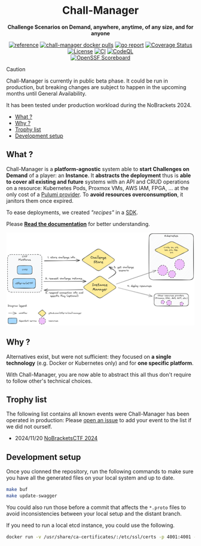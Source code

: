 <div align="center">
    <h1>Chall-Manager</h1>
    <p><b>Challenge Scenarios on Demand, anywhere, anytime, of any size, and for anyone </b><p>
    <a href="https://pkg.go.dev/github.com/ctfer-io/chall-manager"><img src="https://shields.io/badge/-reference-blue?logo=go&style=for-the-badge" alt="reference"></a>
    <a href="https://hub.docker.com/r/ctferio/chall-manager"><img src="https://img.shields.io/docker/pulls/ctferio/chall-manager?style=for-the-badge" alt="chall-manager docker pulls"></a>
	<a href="https://goreportcard.com/report/github.com/ctfer-io/chall-manager"><img src="https://goreportcard.com/badge/github.com/ctfer-io/chall-manager?style=for-the-badge" alt="go report"></a>
	<a href="https://coveralls.io/github/ctfer-io/chall-manager?branch=main"><img src="https://img.shields.io/coverallsCoverage/github/ctfer-io/chall-manager?style=for-the-badge" alt="Coverage Status"></a>
	<br>
	<a href=""><img src="https://img.shields.io/github/license/ctfer-io/chall-manager?style=for-the-badge" alt="License"></a>
	<a href="https://github.com/ctfer-io/chall-manager/actions?query=workflow%3Aci+"><img src="https://img.shields.io/github/actions/workflow/status/ctfer-io/chall-manager/ci.yaml?style=for-the-badge&label=CI" alt="CI"></a>
	<a href="https://github.com/ctfer-io/chall-manager/actions/workflows/codeql-analysis.yaml"><img src="https://img.shields.io/github/actions/workflow/status/ctfer-io/chall-manager/codeql-analysis.yaml?style=for-the-badge&label=CodeQL" alt="CodeQL"></a>
    <br>
    <a href="https://securityscorecards.dev/viewer/?uri=github.com/ctfer-io/chall-manager"><img src="https://img.shields.io/ossf-scorecard/github.com/ctfer-io/chall-manager?label=openssf%20scorecard&style=for-the-badge" alt="OpenSSF Scoreboard"></a>
</div>

> [!CAUTION]
> Chall-Manager is currently in public beta phase.
> It could be run in production, but breaking changes are subject to happen in the upcoming months until General Availability.
> 
> It has been tested under production workload during the NoBrackets 2024.

- [What ?](#what-)
- [Why ?](#why-)
- [Trophy list](#trophy-list)
- [Development setup](#development-setup)

## What ?

Chall-Manager is a **platform-agnostic** system able to **start Challenges on Demand** of a player: an **Instance**.
It **abstracts the deployment** thus is **able to cover all existing and future** systems with an API and CRUD operations on a resource: Kubernetes Pods, Proxmox VMs, AWS IAM, FPGA, ... at the only cost of a [Pulumi provider](https://www.pulumi.com/registry/).
To **avoid resources overconsumption**, it janitors them once expired.

To ease deployments, we created _"recipes"_ in a [SDK](sdk/).

Please [**Read the documentation**](https://ctfer.io/docs/chall-manager/) for better understanding.

<div align="center">
    <img src="webdocs/design/architecture/software.excalidraw.png" width="1000px">
</div>

## Why ?

Alternatives exist, but were not sufficient: they focused on **a single technology** (e.g. Docker or Kubernetes only) and for **one specific platform**.

With Chall-Manager, you are now able to abstract this all thus don't require to follow other's technical choices.

## Trophy list

The following list contains all known events were Chall-Manager has been operated in production:
Please [open an issue](https://github.com/ctfer-io/chall-manager/issues/new) to add your event to the list if we did not ourself.

- 2024/11/20 [NoBracketsCTF 2024](https://github.com/nobrackets-ctf/NoBrackets-2024)

## Development setup

Once you clonned the repository, run the following commands to make sure you have all the generated files on your local system and up to date.

```bash
make buf
make update-swagger
```

You could also run those before a commit that affects the `*.proto` files to avoid inconsistencies between your local setup and the distant branch.

If you need to run a local etcd instance, you could use the following.

```bash
docker run -v /usr/share/ca-certificates/:/etc/ssl/certs -p 4001:4001 -p 2380:2380 -p 2379:2379 -e ETCD_ROOT_PASSWORD=root bitnami/etcd:3.5.13
```
